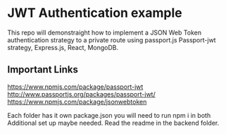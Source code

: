 # JWT Authentication example 
 
 This repo will demonstraight how to implement a JSON Web Token authentication strategy to a private route using passport.js Passport-jwt strategy, Express.js, React, MongoDB.
## Important Links 
https://www.npmjs.com/package/passport-jwt
http://www.passportjs.org/packages/passport-jwt/
https://www.npmjs.com/package/jsonwebtoken

Each folder has it own package.json you will need to run npm i in both
Additional set up maybe needed. Read the readme in the backend folder. 
##
